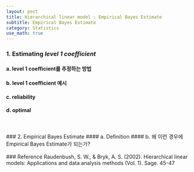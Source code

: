 ```yaml
---
layout: post
title: Hierarchical linear model : Empirical Bayes Estimate
subtitle: Empirical Bayes Estimate
category: Statistics
use_math: true
---
```


### 1. Estimating _level 1 coefficient_

#### a. level 1 coefficient를 추정하는 방법
#### b. level 1 coefficient 예시
#### c. reliability
#### d. optimal

<br>
<br>
### 2. Empirical Bayes Estimate
#### a. Definition
#### b. 왜 이런 경우에 Empirical Bayes Estimate가 되는가?

<br>
<br>
### Reference
Raudenbush, S. W., & Bryk, A. S. (2002). Hierarchical linear models: Applications and data analysis methods (Vol. 1). Sage. 45-47
<br>
<br>
<br>
